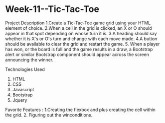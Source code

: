 ﻿# Week-11--Tic-Tac-Toe
 Project Description 
 1.Create a Tic-Tac-Toe game grid using your HTML element of choice.
2.When a cell in the grid is clicked, an X or O should appear in that spot depending on whose turn it is.
3.A heading should say whether it is X's or O's turn and change with each move made.
4.A button should be available to clear the grid and restart the game.
5. When a player has won, or the board is full and the game results in a draw, a Bootstrap alert or similar Bootstrap component should appear across the screen announcing the winner.

Technologies Used 
1. HTML
2. CSS
3. Javascript
4. Bootstrap
5. Jquery 

Favorite Features :
1.Creating the flexbox and plus creating the cell within the grid.
2. Figuring out the winconditions.

